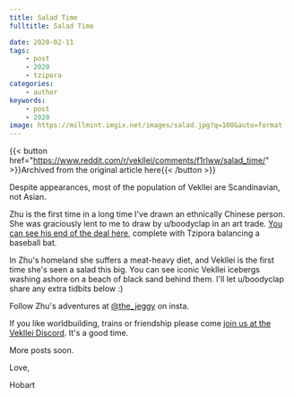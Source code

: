 ```yaml
---
title: Salad Time
fulltitle: Salad Time

date: 2020-02-11
tags:
    - post
    - 2020
    - tzipora
categories:
    - author
keywords:
    - post
    - 2020
image: https://millmint.imgix.net/images/salad.jpg?q=100&auto=format
---
```

{{< button href="https://www.reddit.com/r/vekllei/comments/f1rlww/salad_time/" >}}Archived from the original article here{{< /button >}}

Despite appearances, most of the population of Vekllei are Scandinavian, not Asian.

Zhu is the first time in a long time I've drawn an ethnically Chinese person. She was graciously lent to me to draw by u/boodyclap in an art trade. [You can see his end of the deal here](https://imgur.com/a/pm6cuMH), complete with Tzipora balancing a baseball bat.

In Zhu's homeland she suffers a meat-heavy diet, and Vekllei is the first time she's seen a salad this big. You can see iconic Vekllei icebergs washing ashore on a beach of black sand behind them. I'll let u/boodyclap share any extra tidbits below :)

Follow Zhu's adventures at [@the\_jeggy](https://www.instagram.com/the_jeggy/) on insta.

If you like worldbuilding, trains or friendship please come [join us at the Vekllei Discord](https://discord.gg/dCE6vSU). It's a good time.

More posts soon.

Love,

Hobart
